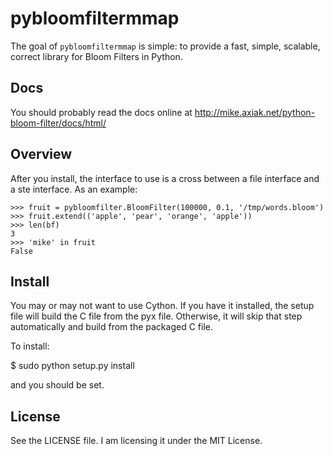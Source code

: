 # pybloomfiltermmap

The goal of `pybloomfiltermmap` is simple: to provide a fast, simple, scalable,
correct library for Bloom Filters in Python.

## Docs

You should probably read the docs online at <http://mike.axiak.net/python-bloom-filter/docs/html/>

## Overview

After you install, the interface to use is a cross between a file
interface and a ste interface. As an example:

    >>> fruit = pybloomfilter.BloomFilter(100000, 0.1, '/tmp/words.bloom')
    >>> fruit.extend(('apple', 'pear', 'orange', 'apple'))
    >>> len(bf)
    3
    >>> 'mike' in fruit
    False

## Install

You may or may not want to use Cython. If you have it installed, the
setup file will build the C file from the pyx file. Otherwise, it will
skip that step automatically and build from the packaged C file.

To install:

   $ sudo python setup.py install

and you should be set.

## License

See the LICENSE file. I am licensing it under the MIT License.

